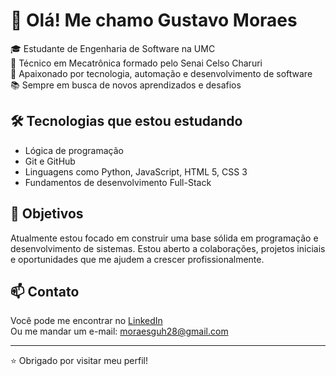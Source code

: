 # 👋 Olá! Me chamo Gustavo Moraes

🎓 Estudante de Engenharia de Software na UMC  
🔧 Técnico em Mecatrônica formado pelo Senai Celso Charuri  
🚀 Apaixonado por tecnologia, automação e desenvolvimento de software  
📚 Sempre em busca de novos aprendizados e desafios

## 🛠️ Tecnologias que estou estudando
- Lógica de programação
- Git e GitHub
- Linguagens como Python, JavaScript, HTML 5, CSS 3
- Fundamentos de desenvolvimento Full-Stack

## 📌 Objetivos
Atualmente estou focado em construir uma base sólida em programação e desenvolvimento de sistemas. Estou aberto a colaborações, projetos iniciais e oportunidades que me ajudem a crescer profissionalmente.

## 📫 Contato
Você pode me encontrar no [LinkedIn](https://www.linkedin.com/in/devgustavomoraes/)  
Ou me mandar um e-mail: moraesguh28@gmail.com

---

⭐ Obrigado por visitar meu perfil!

